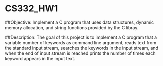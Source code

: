 # CS332_HW1
##Objective: 
Implement a C program that uses data structures, dynamic memory allocation, and string functions provided by the C libray. 

##Description: 
The goal of this project is to implement a C program that a variable number of keywords as command line argument, reads text from the standard input stream, searches the keywords in the input stream, and when the end of input stream is reached prints the number of times each keyword appears in the input text.
